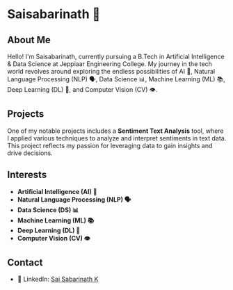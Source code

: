 # Saisabarinath 👋

## About Me

Hello! I'm Saisabarinath, currently pursuing a B.Tech in Artificial Intelligence & Data Science at Jeppiaar Engineering College. My journey in the tech world revolves around exploring the endless possibilities of AI 🤖, Natural Language Processing (NLP) 🗣️, Data Science 📊, Machine Learning (ML) 📚, Deep Learning (DL) 🧠, and Computer Vision (CV) 👁️.

## Projects

One of my notable projects includes a **Sentiment Text Analysis** tool, where I applied various techniques to analyze and interpret sentiments in text data. This project reflects my passion for leveraging data to gain insights and drive decisions.

## Interests

- **Artificial Intelligence (AI) 🤖**
- **Natural Language Processing (NLP) 🗣️**
- **Data Science (DS) 📊**
- **Machine Learning (ML) 📚**
- **Deep Learning (DL) 🧠**
- **Computer Vision (CV) 👁️**

## Contact

- 🔗 LinkedIn: [Sai Sabarinath K](https://www.linkedin.com/in/sai-sabarinath-k-14bb42321/)
